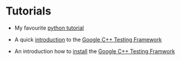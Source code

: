 # Tutorials

- My favourite [python tutorial](https://www.youtube.com/watch?v=bY6m6_IIN94&list=PLi01XoE8jYohWFPpC17Z-wWhPOSuh8Er-)

- A quick [introduction](https://developer.ibm.com/technologies/systems/articles/au-googletestingframework) to the [Google C++ Testing Framework](https://github.com/google/googletest)

- An introduction how to [install](https://github.com/google/googletest/blob/master/googletest/README.md) the [Google C++ Testing Framwork](https://github.com/google/googletest)
